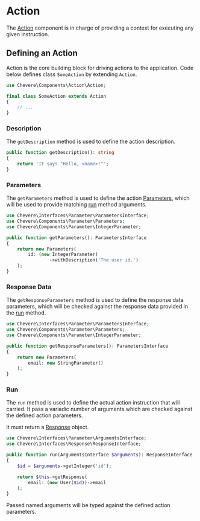 # Action

The [Action](../reference/Chevere/Components/Action/Action.md) component is in charge of providing a context for executing any given instruction.

## Defining an Action

Action is the core building block for driving actions to the application. Code below defines class `SomeAction` by extending `Action`.

```php
use Chevere\Components\Action\Action;

final class SomeAction extends Action
{
    // ...
}
```

### Description

The `getDescription` method is used to define the action description.

```php
public function getDescription(): string
{
    return 'It says "Hello, <name>!"';
}
```

### Parameters

The `getParameters` method is used to define the action [Parameters](../reference/Chevere/Components/Parameter/Parameters.md), which will be used to provide matching [run](#run) method arguments.

```php
use Chevere\Interfaces\Parameter\ParametersInterface;
use Chevere\Components\Parameter\Parameters;
use Chevere\Components\Parameter\IntegerParameter;

public function getParameters(): ParametersInterface
{
    return new Parameters(
        id: (new IntegerParameter)
                ->withDescription('The user id.')
    );
}
```

### Response Data

The `getResponseParameters` method is used to define the response data parameters, which will be checked against the response data provided in the [run](#run) method.

```php
use Chevere\Interfaces\Parameter\ParametersInterface;
use Chevere\Components\Parameter\Parameters;
use Chevere\Components\Parameter\IntegerParameter;

public function getResponseParameters(): ParametersInterface
{
    return new Parameters(
        email: new StringParameter()
    );
}
```

### Run

The `run` method is used to define the actual action instruction that will carried. It pass a variadic number of arguments which are checked against the defined action parameters.

It must return a [Response](../reference/Chevere/Components/Response/Response.md) object.

```php
use Chevere\Interfaces\Parameter\ArgumentsInterface;
use Chevere\Interfaces\Response\ResponseInterface;

public function run(ArgumentsInterface $arguments): ResponseInterface
{
    $id = $arguments->getInteger('id');

    return $this->getResponse(
        email: (new User($id))->email
    );
}
```

Passed named arguments will be typed against the defined action parameters.
